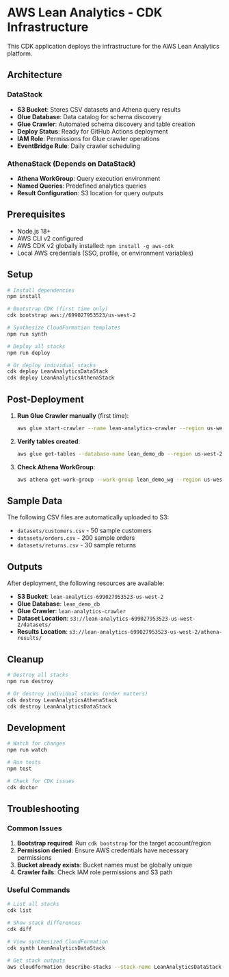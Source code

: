 # AWS Lean Analytics - CDK Infrastructure

This CDK application deploys the infrastructure for the AWS Lean Analytics platform.

## Architecture

### DataStack
- **S3 Bucket**: Stores CSV datasets and Athena query results
- **Glue Database**: Data catalog for schema discovery  
- **Glue Crawler**: Automated schema discovery and table creation
- **Deploy Status**: Ready for GitHub Actions deployment
- **IAM Role**: Permissions for Glue crawler operations
- **EventBridge Rule**: Daily crawler scheduling

### AthenaStack (Depends on DataStack)
- **Athena WorkGroup**: Query execution environment
- **Named Queries**: Predefined analytics queries
- **Result Configuration**: S3 location for query outputs

## Prerequisites

- Node.js 18+ 
- AWS CLI v2 configured
- AWS CDK v2 globally installed: `npm install -g aws-cdk`
- Local AWS credentials (SSO, profile, or environment variables)

## Setup

```bash
# Install dependencies
npm install

# Bootstrap CDK (first time only)
cdk bootstrap aws://699027953523/us-west-2

# Synthesize CloudFormation templates
npm run synth

# Deploy all stacks
npm run deploy

# Or deploy individual stacks
cdk deploy LeanAnalyticsDataStack
cdk deploy LeanAnalyticsAthenaStack
```

## Post-Deployment

1. **Run Glue Crawler manually** (first time):
   ```bash
   aws glue start-crawler --name lean-analytics-crawler --region us-west-2
   ```

2. **Verify tables created**:
   ```bash
   aws glue get-tables --database-name lean_demo_db --region us-west-2
   ```

3. **Check Athena WorkGroup**:
   ```bash
   aws athena get-work-group --work-group lean_demo_wg --region us-west-2
   ```

## Sample Data

The following CSV files are automatically uploaded to S3:
- `datasets/customers.csv` - 50 sample customers
- `datasets/orders.csv` - 200 sample orders
- `datasets/returns.csv` - 30 sample returns

## Outputs

After deployment, the following resources are available:

- **S3 Bucket**: `lean-analytics-699027953523-us-west-2`
- **Glue Database**: `lean_demo_db`
- **Glue Crawler**: `lean-analytics-crawler`
- **Dataset Location**: `s3://lean-analytics-699027953523-us-west-2/datasets/`
- **Results Location**: `s3://lean-analytics-699027953523-us-west-2/athena-results/`

## Cleanup

```bash
# Destroy all stacks
npm run destroy

# Or destroy individual stacks (order matters)
cdk destroy LeanAnalyticsAthenaStack
cdk destroy LeanAnalyticsDataStack
```

## Development

```bash
# Watch for changes
npm run watch

# Run tests
npm test

# Check for CDK issues
cdk doctor
```

## Troubleshooting

### Common Issues

1. **Bootstrap required**: Run `cdk bootstrap` for the target account/region
2. **Permission denied**: Ensure AWS credentials have necessary permissions
3. **Bucket already exists**: Bucket names must be globally unique
4. **Crawler fails**: Check IAM role permissions and S3 path

### Useful Commands

```bash
# List all stacks
cdk list

# Show stack differences
cdk diff

# View synthesized CloudFormation
cdk synth LeanAnalyticsDataStack

# Get stack outputs
aws cloudformation describe-stacks --stack-name LeanAnalyticsDataStack --region us-west-2 --query 'Stacks[0].Outputs'
```